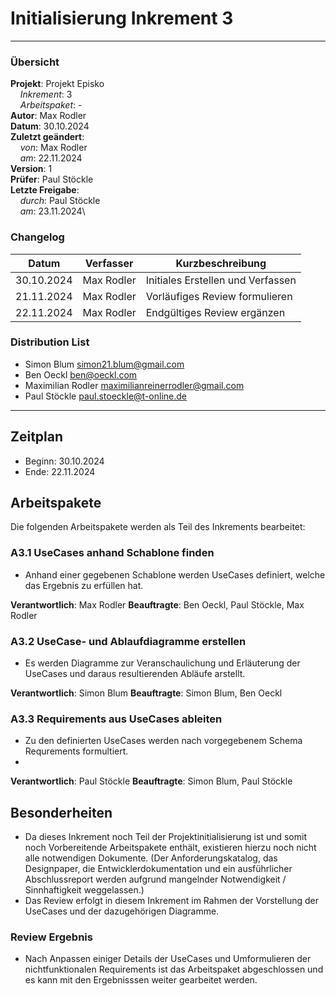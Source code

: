 # Initialisierung Inkrement 3

---

### Übersicht

**Projekt**: Projekt Episko \
&nbsp;&nbsp;&nbsp;&nbsp;_Inkrement_: 3\
&nbsp;&nbsp;&nbsp;&nbsp;_Arbeitspaket_: -\
**Autor**: Max Rodler \
**Datum**: 30.10.2024 \
**Zuletzt geändert**: \
&nbsp;&nbsp;&nbsp;&nbsp;_von_: Max Rodler\
&nbsp;&nbsp;&nbsp;&nbsp;_am_: 22.11.2024\
**Version**: 1 \
**Prüfer**: Paul Stöckle\
**Letzte Freigabe**: \
&nbsp;&nbsp;&nbsp;&nbsp;_durch_: Paul Stöckle\
&nbsp;&nbsp;&nbsp;&nbsp;_am_: 23.11.2024\

### Changelog

| Datum      | Verfasser  | Kurzbeschreibung                  |
|------------|------------|-----------------------------------|
| 30.10.2024 | Max Rodler | Initiales Erstellen und Verfassen |
| 21.11.2024 | Max Rodler | Vorläufiges Review formulieren    |
| 22.11.2024 | Max Rodler | Endgültiges Review ergänzen       |

### Distribution List

- Simon Blum <simon21.blum@gmail.com>
- Ben Oeckl <ben@oeckl.com>
- Maximilian Rodler <maximilianreinerrodler@gmail.com>
- Paul Stöckle <paul.stoeckle@t-online.de>

---

## Zeitplan
- Beginn: 30.10.2024
- Ende: 22.11.2024

## Arbeitspakete
Die folgenden Arbeitspakete werden als Teil des Inkrements bearbeitet:
### A3.1 UseCases anhand Schablone finden
- Anhand einer gegebenen Schablone werden UseCases definiert, welche das Ergebnis zu erfüllen hat.

**Verantwortlich**: Max Rodler
**Beauftragte**: Ben Oeckl, Paul Stöckle, Max Rodler

### A3.2 UseCase- und Ablaufdiagramme erstellen
- Es werden Diagramme zur Veranschaulichung und Erläuterung der UseCases und daraus resultierenden Abläufe arstellt.

**Verantwortlich**: Simon Blum
**Beauftragte**: Simon Blum, Ben Oeckl

### A3.3 Requirements aus UseCases ableiten
- Zu den definierten UseCases werden nach vorgegebenem Schema Requrements formultiert.
- 
**Verantwortlich**: Paul Stöckle
**Beauftragte**: Simon Blum, Paul Stöckle


## Besonderheiten
- Da dieses Inkrement noch Teil der Projektinitialisierung ist und somit noch Vorbereitende Arbeitspakete enthält, existieren hierzu noch nicht alle notwendigen Dokumente. (Der Anforderungskatalog, das Designpaper, die Entwicklerdokumentation und ein ausführlicher Abschlussreport werden aufgrund mangelnder Notwendigkeit / Sinnhaftigkeit weggelassen.)
- Das Review erfolgt in diesem Inkrement im Rahmen der Vorstellung der UseCases und der dazugehörigen Diagramme. 

### Review Ergebnis
- Nach Anpassen einiger Details der UseCases und Umformulieren der nichtfunktionalen Requirements ist das Arbeitspaket abgeschlossen und es kann mit den Ergebnisssen weiter gearbeitet werden. 


